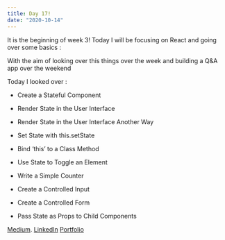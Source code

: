 ```yaml
---
title: Day 17!
date: "2020-10-14"
---
```


It is the beginning of week 3!
Today I will be focusing on React and going over some basics :


With the aim of looking over this things over the week and building a Q&A app over the weekend 


Today I looked over :



- Create a Stateful Component
- Render State in the User Interface
- Render State in the User Interface Another Way
- Set State with this.setState
- Bind ‘this’ to a Class Method


- Use State to Toggle an Element
- Write a Simple Counter
- Create a Controlled Input
- Create a Controlled Form
- Pass State as Props to Child Components


[Medium](https://medium.com/@kalemajoanna).
[LinkedIn](https://www.linkedin.com/in/joanna-e-kalema-a5a5b4136/)
[Portfolio](https://joannathedeveloper.netlify.app/)
